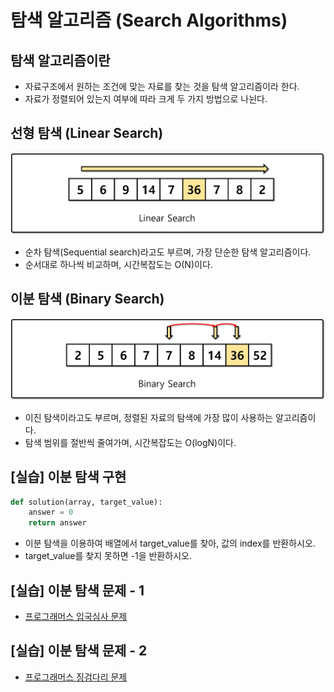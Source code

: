 # 탐색 알고리즘 (Search Algorithms)

## 탐색 알고리즘이란

- 자료구조에서 원하는 조건에 맞는 자료를 찾는 것을 탐색 알고리즘이라 한다.
- 자료가 정렬되어 있는지 여부에 따라 크게 두 가지 방법으로 나뉜다.

## 선형 탐색 (Linear Search)

![선형 탐색](img/1.png)

- 순차 탐색(Sequential search)라고도 부르며, 가장 단순한 탐색 알고리즘이다.
- 순서대로 하나씩 비교하며, 시간복잡도는 O(N)이다.

## 이분 탐색 (Binary Search)

![이분 탐색](img/2.png)

- 이진 탐색이라고도 부르며, 정렬된 자료의 탐색에 가장 많이 사용하는 알고리즘이다.
- 탐색 범위를 절반씩 줄여가며, 시간복잡도는 O(logN)이다.

## [실습] 이분 탐색 구현

```python
def solution(array, target_value):
    answer = 0
    return answer
```

- 이분 탐색을 이용하여 배열에서 target_value를 찾아, 값의 index를 반환하시오.
- target_value를 찾지 못하면 -1을 반환하시오.

## [실습] 이분 탐색 문제 - 1

- [프로그래머스 입국심사 문제](https://programmers.co.kr/learn/courses/30/lessons/43238)

## [실습] 이분 탐색 문제 - 2

- [프로그래머스 징검다리 문제](https://programmers.co.kr/learn/courses/30/lessons/43236)
